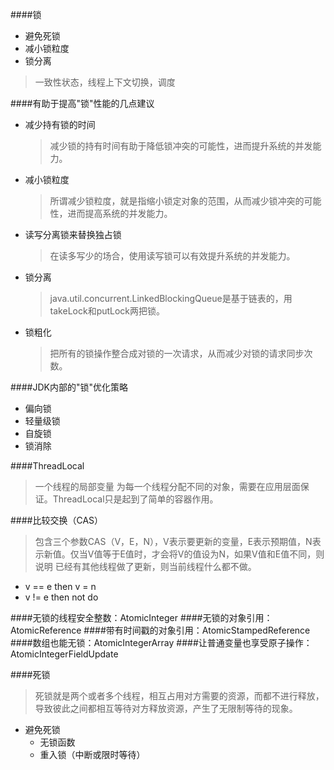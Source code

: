 ####锁
 + 避免死锁
 + 减小锁粒度
 + 锁分离
 
 > 一致性状态，线程上下文切换，调度
 
####有助于提高"锁"性能的几点建议
 + 减少持有锁的时间
    > 减少锁的持有时间有助于降低锁冲突的可能性，进而提升系统的并发能力。
 + 减小锁粒度
    > 所谓减少锁粒度，就是指缩小锁定对象的范围，从而减少锁冲突的可能性，进而提高系统的并发能力。
 + 读写分离锁来替换独占锁
    > 在读多写少的场合，使用读写锁可以有效提升系统的并发能力。
 + 锁分离
    > java.util.concurrent.LinkedBlockingQueue是基于链表的，用takeLock和putLock两把锁。
 + 锁粗化
    > 把所有的锁操作整合成对锁的一次请求，从而减少对锁的请求同步次数。
    
####JDK内部的"锁"优化策略
 + 偏向锁
 + 轻量级锁
 + 自旋锁
 + 锁消除
 
####ThreadLocal
> 一个线程的局部变量
> 为每一个线程分配不同的对象，需要在应用层面保证。ThreadLocal只是起到了简单的容器作用。

####比较交换（CAS）
> 包含三个参数CAS（V，E，N），V表示要更新的变量，E表示预期值，N表示新值。仅当V值等于E值时，才会将V的值设为N，如果V值和E值不同，则说明
已经有其他线程做了更新，则当前线程什么都不做。
 + v == e then v = n 
 + v != e then not do 
 
####无锁的线程安全整数：AtomicInteger
####无锁的对象引用：AtomicReference
####带有时间戳的对象引用：AtomicStampedReference
####数组也能无锁：AtomicIntegerArray
####让普通变量也享受原子操作：AtomicIntegerFieldUpdate

####死锁
 > 死锁就是两个或者多个线程，相互占用对方需要的资源，而都不进行释放，
 导致彼此之间都相互等待对方释放资源，产生了无限制等待的现象。
 + 避免死锁 
    + 无锁函数
    + 重入锁（中断或限时等待）